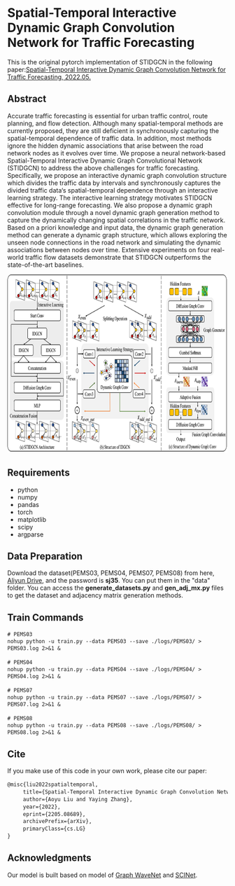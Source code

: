 # Spatial-Temporal Interactive Dynamic Graph Convolution Network for Traffic Forecasting

This is the original pytorch implementation of STIDGCN in the following paper:[Spatial-Temporal Interactive Dynamic Graph Convolution Network for Traffic Forecasting, 2022.05.](https://arxiv.org/abs/2205.08689)
## Abstract

Accurate traffic forecasting is essential for urban traffic control, route planning, and flow detection. Although many spatial-temporal methods are currently proposed, they are still deficient in synchronously capturing the spatial-temporal dependence of traffic data. In addition, most methods ignore the hidden dynamic associations that arise between the road network nodes as it evolves over time. We propose a neural network-based Spatial-Temporal Interactive Dynamic Graph Convolutional Network (STIDGCN) to address the above challenges for traffic forecasting. Specifically, we propose an interactive dynamic graph convolution structure which divides the traffic data by intervals and synchronously captures the divided traffic data‘s spatial-temporal dependence through an interactive learning strategy. The interactive learning strategy motivates STIDGCN effective for long-range forecasting. We also propose a dynamic graph convolution module through a novel dynamic graph generation method to capture the dynamically changing spatial correlations in the traffic network. Based on a priori knowledge and input data, the dynamic graph generation method can generate a dynamic graph structure, which allows exploring the unseen node connections in the road network and simulating the dynamic associations between nodes over time. Extensive experiments on four real-world traffic flow datasets demonstrate that STIDGCN outperforms the state-of-the-art baselines.

<p align="center">
  <img width="835" height="408" src=./figs/fig1.png>
</p>

## Requirements
- python
- numpy
- pandas
- torch
- matplotlib
- scipy
- argparse

## Data Preparation
Download the dataset(PEMS03, PEMS04, PEMS07, PEMS08) from here, [Aliyun Drive](https://www.aliyundrive.com/s/P3UGEdMCkh1), and the password is <b>sj35</b>. You can put them in the "data" folder. You can access the <b>generate_datasets.py</b> and <b>gen_adj_mx.py</b> files to get the dataset and adjacency matrix generation methods.

## Train Commands

```
# PEMS03
nohup python -u train.py --data PEMS03 --save ./logs/PEMS03/ > PEMS03.log 2>&1 &

# PEMS04
nohup python -u train.py --data PEMS04 --save ./logs/PEMS04/ > PEMS04.log 2>&1 &

# PEMS07
nohup python -u train.py --data PEMS07 --save ./logs/PEMS07/ > PEMS07.log 2>&1 &

# PEMS08
nohup python -u train.py --data PEMS08 --save ./logs/PEMS08/ > PEMS08.log 2>&1 &
```

## Cite
If you make use of this code in your own work, please cite our paper:
 ```latex
@misc{liu2022spatialtemporal,
      title={Spatial-Temporal Interactive Dynamic Graph Convolution Network for Traffic Forecasting}, 
      author={Aoyu Liu and Yaying Zhang},
      year={2022},
      eprint={2205.08689},
      archivePrefix={arXiv},
      primaryClass={cs.LG}
}
```

## Acknowledgments
Our model is built based on model of [Graph WaveNet](https://github.com/nnzhan/Graph-WaveNet) and [SCINet](https://github.com/cure-lab/SCINet).
